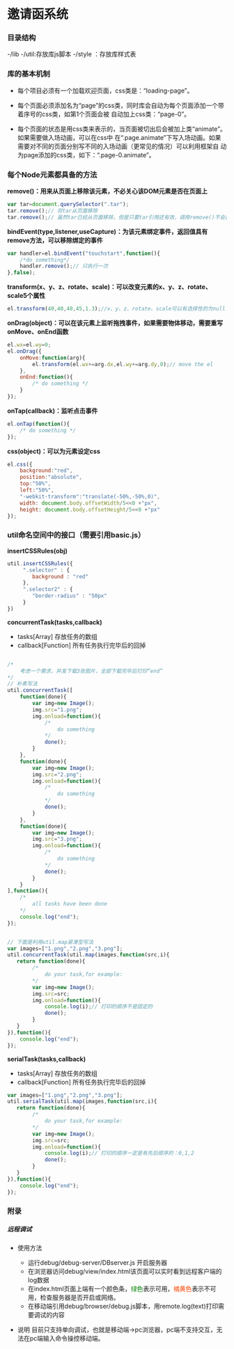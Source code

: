 # 邀请函系统

### 目录结构
-/lib
    -/util:存放库js脚本
    -/style ：存放库样式表
    
    
### 库的基本机制

* 每个项目必须有一个加载欢迎页面，css类是：“loading-page”。

* 每个页面必须添加名为“page”的css类，同时库会自动为每个页面添加一个带着序号的css类，如第1个页面会被
自动加上css类：“page-0”。

* 每个页面的状态是用css类来表示的，当页面被切出后会被加上类“animate”。如果需要做入场动画，可以在css中
在“.page.animate”下写入场动画。如果需要对不同的页面分别写不同的入场动画（更常见的情况）可以利用框架自
动为page添加的css类，如下：“.page-0.animate”。


### 每个Node元素都具备的方法

**remove()：用来从页面上移除该元素，不必关心该DOM元素是否在页面上**
```js
var tar=document.querySelector(".tar");
tar.remove();// 将tar从页面移除
tar.remove();// 虽然tar已经从页面移除，但是只要tar引用还有效，调用remove()不会报错，可以省去检查tar是否在页面中
```
**bindEvent(type,listener,useCapture)：为该元素绑定事件，返回值具有remove方法，可以移除绑定的事件**
```js
var handler=el.bindEvent("touchstart",function(){
    /*do something*/
    handler.remove();// 只执行一次
},false);
```
**transform(x、y、z、rotate、scale)：可以改变元素的x、y、z、rotate、scale5个属性**
```js
el.transform(40,40,40,45,1.3);//x、y、z、rotate、scale可以有选择性的为null
```
**onDrag(object)：可以在该元素上监听拖拽事件，如果需要物体移动，需要重写onMove、onEnd函数**
```js
el.wx=el.wy=0;
el.onDrag({
    onMove:function(arg){
        el.transform(el.wx+=arg.dx,el.wy+=arg.dy,0);// move the el
    },
    onEnd:function(){
        /* do something */
    }
});
```
**onTap(callback)：监听点击事件**
```js
el.onTap(function(){
    /* do something */
});
```
**css(object)：可以为元素设定css**
```js
el.css({
    background:"red",
    position:"absolute",
    top:"50%",
    left:"50%",
    "-webkit-transform":"translate(-50%,-50%,0)",
    width: document.body.offsetWidth/5<<0 +"px",
    height: document.body.offsetHeight/5<<0 +"px"
});
````


### util命名空间中的接口（需要引用basic.js）

**insertCSSRules(obj)**
```js
util.insertCSSRules({
     ".selector" : {
        background : "red"
     },
     ".selector2" : {
        "border-radius" : "50px"
     }
})
```

**concurrentTask(tasks,callback)**
* tasks[Array<Function>] 存放任务的数组
* callback[Function] 所有任务执行完毕后的回掉
```js

/*
    考虑一个需求，并发下载3张图片，全部下载完毕后打印“end”
*/
// 朴素写法
util.concurrentTask([
    function(done){
        var img=new Image();
        img.src="1.png";
        img.onload=function(){
            /*
                do something
            */
            done();
        }
    },
    function(done){
        var img=new Image();
        img.src="2.png";
        img.onload=function(){
            /*
                do something
            */
            done();
        }
    },
    function(done){
        var img=new Image();
        img.src="3.png";
        img.onload=function(){
            /*
                do something
            */
            done();
        }
    }
],function(){
    /*
        all tasks have been done
    */
    console.log("end");
});


// 下面是利用util.map紧凑型写法
var images=["1.png","2.png","3.png"];
util.concurrentTask(util.map(images,function(src,i){
   return function(done){
        /*
            do your task,for example:
        */ 
        var img=new Image();
        img.src=src;
        img.onload=function(){
            console.log(i);// 打印的顺序不是固定的
            done();
        }
   }
}),function(){
    console.log("end");
});

```

**serialTask(tasks,callback)**
* tasks[Array<Function>] 存放任务的数组
* callback[Function] 所有任务执行完毕后的回掉
```js
var images=["1.png","2.png","3.png"];
util.serialTask(util.map(images,function(src,i){
   return function(done){
        /*
            do your task,for example:
        */ 
        var img=new Image();
        img.src=src;
        img.onload=function(){
            console.log(i);// 打印的顺序一定是有先后顺序的：0,1,2
            done();
        }
   }
}),function(){
    console.log("end");
});
```

###  附录

##### 远程调试
* 使用方法
    * 运行debug/debug-server/DBserver.js 开启服务器
    * 在浏览器访问debug/view/index.html该页面可以实时看到远程客户端的log数据
    * 在index.html页面上端有一个颜色条，<font color="green">绿色</font>表示可用，<font color="orangered">橘黄色</font>表示不可用，检查服务器是否开启或网络。
    * 在移动端引用debug/browser/debug.js脚本，用remote.log(text)打印需要调试的内容

* 说明
目前只支持单向调试，也就是移动端->pc浏览器，pc端不支持交互，无法在pc端输入命令操控移动端。




    